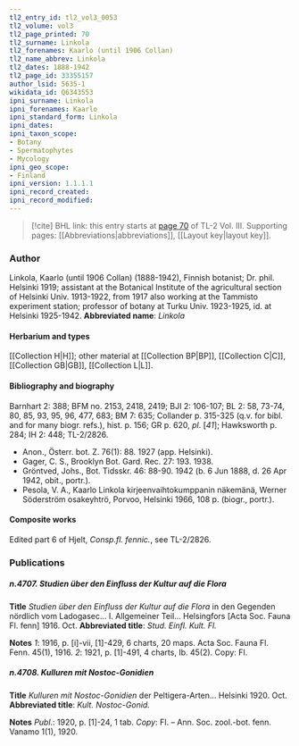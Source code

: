 ```yaml
---
tl2_entry_id: tl2_vol3_0053
tl2_volume: vol3
tl2_page_printed: 70
tl2_surname: Linkola
tl2_forenames: Kaarlo (until 1906 Collan)
tl2_name_abbrev: Linkola
tl2_dates: 1888-1942
tl2_page_id: 33355157
author_lsid: 5635-1
wikidata_id: Q6343553
ipni_surname: Linkola
ipni_forenames: Kaarlo
ipni_standard_form: Linkola
ipni_dates: 
ipni_taxon_scope: 
- Botany
- Spermatophytes
- Mycology
ipni_geo_scope: 
- Finland
ipni_version: 1.1.1.1
ipni_record_created: 
ipni_record_modified:
---
```



> [!cite] BHL link: this entry starts at [page 70](https://www.biodiversitylibrary.org/page/33355157) of TL-2 Vol. III.
> Supporting pages: [[Abbreviations|abbreviations]], [[Layout key|layout key]].

### Author

Linkola, Kaarlo (until 1906 Collan) (1888-1942), Finnish botanist; Dr. phil. Helsinki 1919; assistant at the Botanical Institute of the agricultural section of Helsinki Univ. 1913-1922, from 1917 also working at the Tammisto experiment station; professor of botany at Turku Univ. 1923-1925, id. at Helsinki 1925-1942. 
**Abbreviated name**: *Linkola*

#### Herbarium and types

[[Collection H|H]]; other material at [[Collection BP|BP]], [[Collection C|C]], [[Collection GB|GB]], [[Collection L|L]].

#### Bibliography and biography

Barnhart 2: 388; BFM no. 2153, 2418, 2419; BJI 2: 106-107; BL 2: 58, 73-74, 80, 85, 93, 95, 96, 477, 683; BM 7: 635; Collander p. 315-325 (q.v. for bibl. and for many biogr. refs.), hist. p. 156; GR p. 620, *pl*. \[*41*\]; Hawksworth p. 284; IH 2: 448; TL-2/2826.
- Anon., Österr. bot. Z. 76(1): 88. 1927 (app. Helsinki).
- Gager, C. S., Brooklyn Bot. Gard. Rec. 27: 193. 1938.
- Gröntved, Johs., Bot. Tidsskr. 46: 88-90. 1942 (b. 6 Jun 1888, d. 26 Apr 1942, obit., portr.).
- Pesola, V. A., Kaarlo Linkola kirjeenvaihtokumppanin näkemänä, Werner Söderström osakeyhtrö, Porvoo, Helsinki 1966, 108 p. (biogr., portr.).

#### Composite works

Edited part 6 of Hjelt, *Consp.fl. fennic.*, see TL-2/2826.

### Publications

##### n.4707. Studien über den Einfluss der Kultur auf die Flora

**Title**
*Studien über den Einfluss der Kultur auf die Flora* in den Gegenden nördlich vom Ladogasec... I. Allgemeiner Teil... Helsingfors \[Acta Soc. Fauna Fl. fenn\] 1916. Oct.
**Abbreviated title**: *Stud. Einfl. Kult. Fl.*

**Notes**
*1*: 1916, p. \[i\]-vii, \[1\]-429, 6 charts, 20 maps. Acta Soc. Fauna Fl. Fenn. 45(1), 1916.
*2*: 1921, p. \[1\]-491, 4 charts, Ib. 45(2). Copy: FI.

##### n.4708. Kulluren mit Nostoc-Gonidien

**Title**
*Kulluren mit Nostoc-Gonidien* der Peltigera-Arten... Helsinki 1920. Oct.
**Abbreviated title**: *Kult. Nostoc-Gonid.*

**Notes**
*Publ*.: 1920, p. \[1\]-24, 1 tab. *Copy*: FI. – Ann. Soc. zool.-bot. fenn. Vanamo 1(1), 1920.

